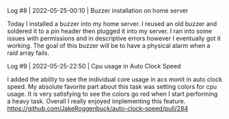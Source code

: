 Log #8 | 2022-05-25-00:10 | Buzzer installation on home server

Today I installed a buzzer into my home server. I reused an old buzzer and soldered it to a pin header then plugged it into my server. I ran into some issues with permissions and in descriptive errors however I eventually got it working. The goal of this buzzer will be to have a physical alarm when a raid array fails.

Log #9 | 2022-05-25-22:50 | Cpu usage in Auto Clock Speed

I added the ability to see the individual core usage in acs monit in auto clock speed. My absolute favorite part about this task was setting colors for cpu usage. It is very satisfying to see the colors go red when I start performing a heavy task. Overall I really enjoyed implementing this feature.
https://github.com/JakeRoggenbuck/auto-clock-speed/pull/284
